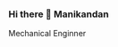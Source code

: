 ### Hi there 👋 Manikandan 

<!--
**manisrivi/manisrivi** is a ✨ _special_ ✨ repository because its `README.md` (this file) appears on your GitHub profile.

Here are some ideas to get you started:

- 🔭 I’m currently working on ... Still Not working
- 🌱 I’m currently learning ... Full stack developer
- 👯 I’m looking to collaborate on ... 
- 🤔 I’m looking for help with ... 
- 💬 Ask me about ... Basically Coffee lover and Rider 
- 📫 How to reach me: ... 
- 😄 Pronouns: ...
- ⚡ Fun fact: ... 
--> Mechanical Enginner 
